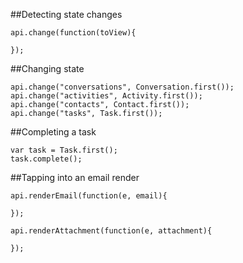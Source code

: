 
##Detecting state changes

    api.change(function(toView){
      
    });
    
##Changing state

    api.change("conversations", Conversation.first());
    api.change("activities", Activity.first());
    api.change("contacts", Contact.first());
    api.change("tasks", Task.first());
    
##Completing a task

    var task = Task.first();
    task.complete();

##Tapping into an email render

    api.renderEmail(function(e, email){
      
    });
    
    api.renderAttachment(function(e, attachment){
      
    });